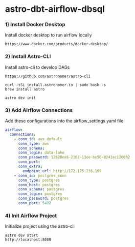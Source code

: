 # astro-dbt-airflow-dbsql

### 1) Install Docker Desktop
Install docker desktop to run airflow locally
```shell
https://www.docker.com/products/docker-desktop/
```

### 2) Install Astro-CLI
Install astro-cli to develop DAGs
```shell
https://github.com/astronomer/astro-cli

curl -sSL install.astronomer.io | sudo bash -s
brew install astro

astro dev init
```

### 3) Add Airflow Connections
Add these configurations into the airflow_settings.yaml file
```yaml
airflow:
  connections:
    - conn_id: aws_default
      conn_type: aws
      conn_schema:
      conn_login: data-lake
      conn_password: 12620ee6-2162-11ee-be56-0242ac120002
      conn_port:
      conn_extra:
        endpoint_url: http://172.175.236.199
    - conn_id: postgres_conn
      conn_type: postgres
      conn_host: postgres
      conn_schema: postgres
      conn_login: postgres
      conn_password: postgres
      conn_port: 5432
```

### 4) Init Airflow Project
Initialize project using the astro-cli
```shell
astro dev start
http://localhost:8080
```
